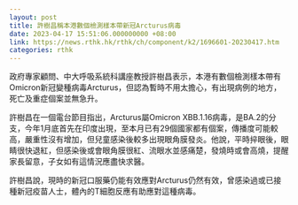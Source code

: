 ```yaml
---
layout: post
title: 許樹昌稱本港數個檢測樣本帶新冠Arcturus病毒
date: 2023-04-17 15:51:06.000000000 +08:00
link: https://news.rthk.hk/rthk/ch/component/k2/1696601-20230417.htm
categories: rthk
---
```


政府專家顧問、中大呼吸系統科講座教授許樹昌表示，本港有數個檢測樣本帶有Omicron新冠變種病毒Arcturus，但認為暫時不用太擔心，有出現病例的地方，死亡及重症個案並無急升。

許樹昌在一個電台節目指出，Arcturus屬Omicron XBB.1.16病毒，是BA.2的分支，今年1月底首先在印度出現，至本月已有29個國家都有個案，傳播度可能較高，嚴重性沒有增加，但兒童感染後較多出現眼角膜發炎。他說，平時捽眼後，眼睛很快退紅，但感染後或會眼角膜很紅、流眼水並感痛楚，發燒時或會高燒，提醒家長留意，子女如有這情況應盡快求醫。

許樹昌說，現時的新冠口服藥仍能有效應對Arcturus仍然有效，曾感染過或已接種新冠疫苗人士，體內的T細胞反應有助應對這種病毒。
